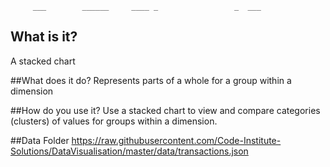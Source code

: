          ___        ______     ____ _                 _  ___  
## What is it?
A stacked chart 
 
##What does it do?
Represents parts of a whole for a group within a dimension 
 
##How do you use it?
Use a stacked chart to view and compare categories (clusters) of values for groups within a dimension. 

##Data Folder
https://raw.githubusercontent.com/Code-Institute-Solutions/DataVisualisation/master/data/transactions.json